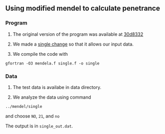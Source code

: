 
## Using modified mendel to calculate penetrance

### Program

1. The original version of the program was available at [30d8332](https://github.com/ictr/mendel_penetrance/tree/30d8332d8299e6ce4332c9bdf195bb8de82621a4/mendel)

2. We made a [single change](https://github.com/ictr/mendel_penetrance/commit/7491e344b8e27eb79a29a46c3fd9a5381818d235) so that it allows our input data.

3. We compile the code with

```
gfortran -O3 mendela.f single.f -o single
```

### Data

1. The test data is availabe in data directory.

2. We analyze the data using command

```
../mendel/single
```

and choose `NO`, `21`, and `no`

The output is in `single_out.dat`.